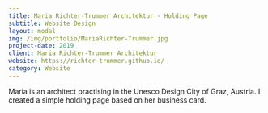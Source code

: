 ```yaml
---
title: Maria Richter-Trummer Architektur - Holding Page
subtitle: Website Design
layout: modal
img: /img/portfolio/MariaRichter-Trummer.jpg
project-date: 2019
client: Maria Richter-Trummer Architektur
website: https://richter-trummer.github.io/
category: Website
---
```

Maria is an architect practising in the Unesco Design City of Graz, Austria.  I created a simple holding page based on her business card.
